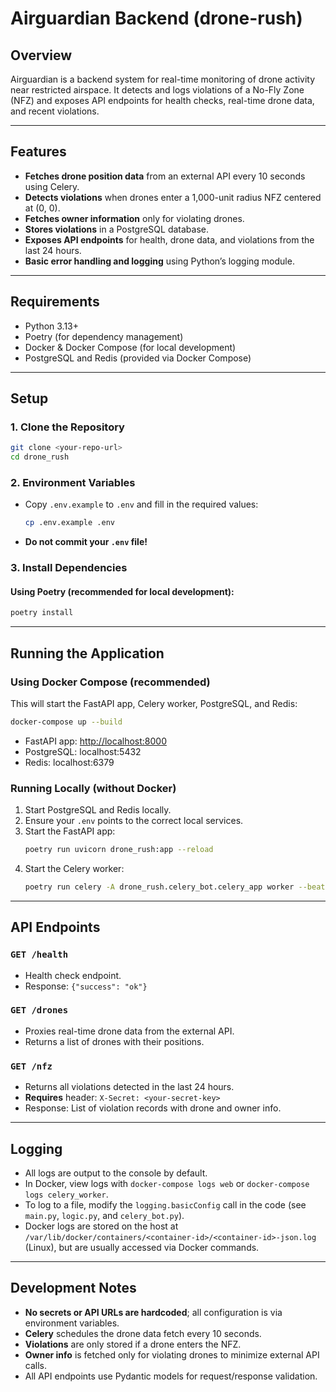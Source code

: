 # Airguardian Backend (drone-rush)

## Overview

Airguardian is a backend system for real-time monitoring of drone activity near restricted airspace. It detects and logs violations of a No-Fly Zone (NFZ) and exposes API endpoints for health checks, real-time drone data, and recent violations.

---

## Features

- **Fetches drone position data** from an external API every 10 seconds using Celery.
- **Detects violations** when drones enter a 1,000-unit radius NFZ centered at (0, 0).
- **Fetches owner information** only for violating drones.
- **Stores violations** in a PostgreSQL database.
- **Exposes API endpoints** for health, drone data, and violations from the last 24 hours.
- **Basic error handling and logging** using Python’s logging module.

---

## Requirements

- Python 3.13+
- Poetry (for dependency management)
- Docker & Docker Compose (for local development)
- PostgreSQL and Redis (provided via Docker Compose)

---

## Setup

### 1. Clone the Repository

```sh
git clone <your-repo-url>
cd drone_rush
```

### 2. Environment Variables

- Copy `.env.example` to `.env` and fill in the required values:
  ```sh
  cp .env.example .env
  ```
- **Do not commit your `.env` file!**

### 3. Install Dependencies

#### Using Poetry (recommended for local development):

```sh
poetry install
```

---

## Running the Application

### Using Docker Compose (recommended)

This will start the FastAPI app, Celery worker, PostgreSQL, and Redis:

```sh
docker-compose up --build
```

- FastAPI app: [http://localhost:8000](http://localhost:8000)
- PostgreSQL: localhost:5432
- Redis: localhost:6379

### Running Locally (without Docker)

1. Start PostgreSQL and Redis locally.
2. Ensure your `.env` points to the correct local services.
3. Start the FastAPI app:
   ```sh
   poetry run uvicorn drone_rush:app --reload
   ```
4. Start the Celery worker:
   ```sh
   poetry run celery -A drone_rush.celery_bot.celery_app worker --beat --loglevel=info
   ```

---

## API Endpoints

### `GET /health`
- Health check endpoint.
- Response: `{"success": "ok"}`

### `GET /drones`
- Proxies real-time drone data from the external API.
- Returns a list of drones with their positions.

### `GET /nfz`
- Returns all violations detected in the last 24 hours.
- **Requires** header: `X-Secret: <your-secret-key>`
- Response: List of violation records with drone and owner info.

---

## Logging

- All logs are output to the console by default.
- In Docker, view logs with `docker-compose logs web` or `docker-compose logs celery_worker`.
- To log to a file, modify the `logging.basicConfig` call in the code (see `main.py`, `logic.py`, and `celery_bot.py`).
- Docker logs are stored on the host at `/var/lib/docker/containers/<container-id>/<container-id>-json.log` (Linux), but are usually accessed via Docker commands.

---

## Development Notes

- **No secrets or API URLs are hardcoded**; all configuration is via environment variables.
- **Celery** schedules the drone data fetch every 10 seconds.
- **Violations** are only stored if a drone enters the NFZ.
- **Owner info** is fetched only for violating drones to minimize external API calls.
- All API endpoints use Pydantic models for request/response validation.
